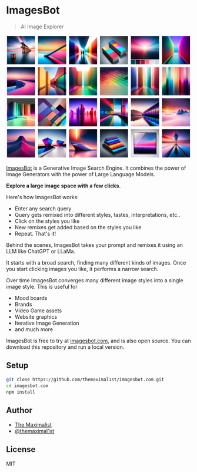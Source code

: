 # ImagesBot
> AI Image Explorer

![imagesbot-product](imagesbot-product.png)

[ImagesBot](https://imagesbot.com/) is a Generative Image Search Engine. It combines the power of Image Generators with the power of Large Language Models.

**Explore a large image space with a few clicks.**

Here's how ImagesBot works:

- Enter any search query
- Query gets remixed into different styles, tastes, interpretations, etc..
- Click on the styles you like
- New remixes get added based on the styles you like
- Repeat. That's it!

Behind the scenes, ImagesBot takes your prompt and remixes it using an LLM like ChatGPT or LLaMa.

It starts with a broad search, finding many different kinds of images. Once you start clicking images you like, it performs a narrow search.

Over time ImagesBot converges many different image styles into a single image style. This is useful for

- Mood boards
- Brands
- Video Game assets
- Website graphics
- Iterative Image Generation
- and much more

ImagesBot is free to try at [imagesbot.com](https://imagesbot.com/), and is also open source. You can download this repository and run a local version.



## Setup

```bash
git clone https://github.com/themaximal1st/imagesbot.com.git
cd imagesbot.com
npm install

```







## Author

-   [The Maximalist](https://themaximalist.com/)
-   [@themaximal1st](https://twitter.com/themaximal1st)



## License

MIT